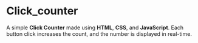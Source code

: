 # Click_counter
A simple **Click Counter** made using **HTML**, **CSS**, and **JavaScript**.   Each button click increases the count, and the number is displayed in real-time.
